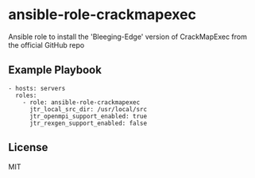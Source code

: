 ansible-role-crackmapexec
=========

Ansible role to install the 'Bleeging-Edge' version of CrackMapExec from the official GitHub repo

Example Playbook
----------------

    - hosts: servers
      roles:
        - role: ansible-role-crackmapexec
          jtr_local_src_dir: /usr/local/src
          jtr_openmpi_support_enabled: true
          jtr_rexgen_support_enabled: false

License
-------

MIT
